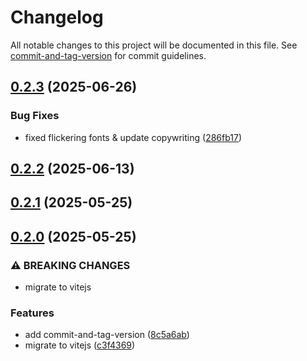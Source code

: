 # Changelog

All notable changes to this project will be documented in this file. See [commit-and-tag-version](https://github.com/absolute-version/commit-and-tag-version) for commit guidelines.

## [0.2.3](https://github.com/thinesjs/thinesjs.com/compare/release-v0.2.2...release-v0.2.3) (2025-06-26)


### Bug Fixes

* fixed flickering fonts & update copywriting ([286fb17](https://github.com/thinesjs/thinesjs.com/commit/286fb17e0538f2049340a555767f7277dfdcba53))

## [0.2.2](https://github.com/thinesjs/thinesjs.com/compare/release-v0.2.1...release-v0.2.2) (2025-06-13)

## [0.2.1](https://github.com/thinesjs/thinesjs.com/compare/release-v0.2.0...release-v0.2.1) (2025-05-25)

## [0.2.0](https://github.com/thinesjs/thinesjs.com/compare/release-v0.1.1...release-v0.2.0) (2025-05-25)


### ⚠ BREAKING CHANGES

* migrate to vitejs

### Features

* add commit-and-tag-version ([8c5a6ab](https://github.com/thinesjs/thinesjs.com/commit/8c5a6ab26c035c7c2e0e5970a336ab010c36e6de))
* migrate to vitejs ([c3f4369](https://github.com/thinesjs/thinesjs.com/commit/c3f4369dc3aeb326fc4b3403ff1949b01b674f60))
